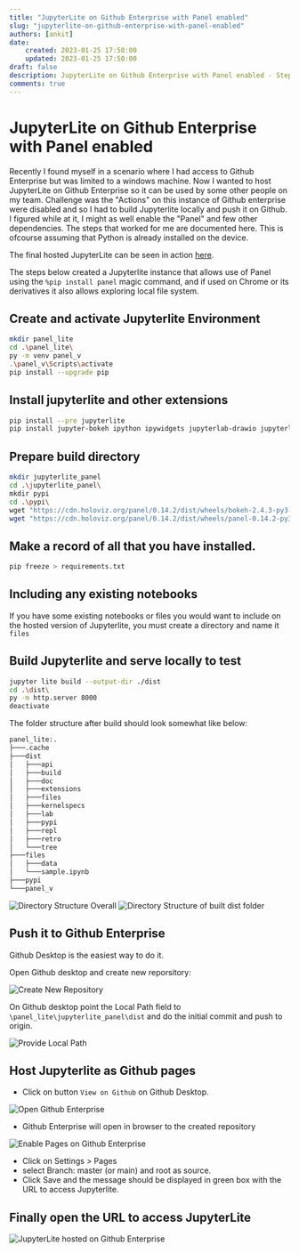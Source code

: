 ```yaml
---
title: "JupyterLite on Github Enterprise with Panel enabled"
slug: "jupyterlite-on-github-enterprise-with-panel-enabled"
authors: [ankit]
date: 
    created: 2023-01-25 17:50:00
    updated: 2023-01-25 17:50:00
draft: false
description: JupyterLite on Github Enterprise with Panel enabled - Steps to build JupyterLite on windows powershell with Panel and local file access and to host it on restricted Github Enterprise.
comments: true
---
```


# JupyterLite on Github Enterprise with Panel enabled

Recently I found myself in a scenario where I had access to Github Enterprise but was limited to a windows machine. Now I wanted to host JupyterLite on Github Enterprise so it can be used by some other people on my team. Challenge was the "Actions" on this instance of Github enterprise were disabled and so I had to build Jupyterlite locally and push it on Github. I figured while at it, I might as well enable the "Panel" and few other dependencies. The steps that worked for me are documented here. This is ofcourse assuming that Python is already installed on the device.

The final hosted JupyterLite can be seen in action [here](https://mgw.dumatics.com/jupyterlite_panel_dist/lab/index.html).

The steps below created a Jupyterlite instance that allows use of Panel using the `%pip install panel` magic command, and if used on Chrome or its derivatives it also allows exploring local file system.

<!-- more -->

## Create and activate Jupyterlite Environment

```bash linenums="1"
mkdir panel_lite
cd .\panel_lite\
py -m venv panel_v
.\panel_v\Scripts\activate
pip install --upgrade pip
```

## Install jupyterlite and other extensions

```bash linenums="1"
pip install --pre jupyterlite
pip install jupyter-bokeh ipython ipywidgets jupyterlab-drawio jupyterlab-markup jupyterlab-myst jupyterlab-pygments jupyterlite-p5-kernel jupyterlite-xeus-sqlite libarchive-c matplotlib matplotlib-inline matplotlib-venn myst-nb myst-parser nbconvert numpy openpyxl pandas pandocfilters pkginfo pyopenssl python-dateutil python-dotenv pyviz-comms pyxlsb scipy sql SQLAlchemy sqlparse tornado widgetsnbextension xlrd XlsxWriter zipp jupyterlab-filesystem-access
```

## Prepare build directory

```bash linenums="1"
mkdir jupyterlite_panel
cd .\jupyterlite_panel\
mkdir pypi
cd .\pypi\
wget "https://cdn.holoviz.org/panel/0.14.2/dist/wheels/bokeh-2.4.3-py3-none-any.whl" -outfile "bokeh-2.4.3-py3-none-any.whl"
wget "https://cdn.holoviz.org/panel/0.14.2/dist/wheels/panel-0.14.2-py3-none-any.whl" -outfile "panel-0.14.2-py3-none-any.whl"
```

## Make a record of all that you have installed.

```bash linenums="1"
pip freeze > requirements.txt
```

## Including any existing notebooks

If you have some existing notebooks or files you would want to include on the hosted version of Jupyterlite, you must create a directory and name it `files`

## Build Jupyterlite and serve locally to test

```bash linenums="1"
jupyter lite build --output-dir ./dist
cd .\dist\
py -m http.server 8000
deactivate
```

The folder structure after build should look somewhat like below:

```bash linenums="1"
panel_lite:.
├───.cache
├───dist
│   ├───api
│   ├───build
│   ├───doc
│   ├───extensions
│   ├───files
│   ├───kernelspecs
│   ├───lab
│   ├───pypi
│   ├───repl
│   ├───retro
│   └───tree
├───files
│   ├───data
│   └───sample.ipynb
├───pypi
└───panel_v
```

![Directory Structure Overall](../assets/images/2023/01/3.png)
![Directory Structure of built dist folder](../assets/images/2023/01/4.png)

## Push it to Github Enterprise

Github Desktop is the easiest way to do it. 

Open Github desktop and create new reporsitory:

![Create New Repository](../assets/images/2023/01/1.png)

On Github desktop point the Local Path field to `\panel_lite\jupyterlite_panel\dist` and do the initial commit and push to origin.

![Provide Local Path](../assets/images/2023/01/2.png)

## Host Jupyterlite as Github pages

* Click on button `View on Github` on Github Desktop.

![Open Github Enterprise](../assets/images/2023/01/5.png)

* Github Enterprise will open in browser to the created repository

![Enable Pages on Github Enterprise](../assets/images/2023/01/6.png)

* Click on Settings >  Pages 
* select Branch: master (or main) and root as source.
* Click Save and the message should be displayed in green box with the URL to access Jupyterlite.

## Finally open the URL to access JupyterLite

![JupyterLite hosted on Github Enterprise](../assets/images/2023/01/7.png)
